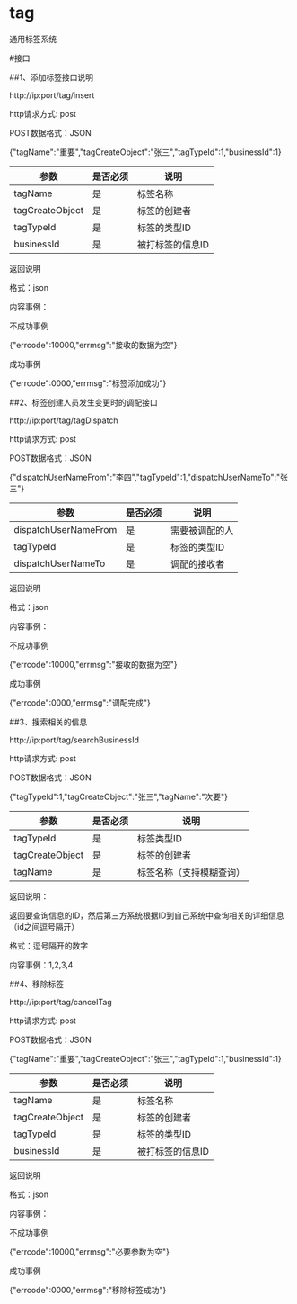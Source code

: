 # tag
通用标签系统


#接口

##1、添加标签接口说明

http://ip:port/tag/insert

http请求方式: post

POST数据格式：JSON

{"tagName":"重要","tagCreateObject":"张三","tagTypeId":1,"businessId":1}

参数|是否必须|说明
----|----|-----
tagName|是|标签名称
tagCreateObject|是|标签的创建者
tagTypeId|是|标签的类型ID
businessId|是|被打标签的信息ID

返回说明

格式：json

内容事例：

不成功事例

{"errcode":10000,"errmsg":"接收的数据为空"}  

成功事例

{"errcode":0000,"errmsg":"标签添加成功"}    





##2、标签创建人员发生变更时的调配接口

http://ip:port/tag/tagDispatch

http请求方式: post

POST数据格式：JSON

{"dispatchUserNameFrom":"李四","tagTypeId":1,"dispatchUserNameTo":"张三"}

参数|是否必须|说明
----|----|-----
dispatchUserNameFrom|是|需要被调配的人
tagTypeId|是|标签的类型ID
dispatchUserNameTo|是|调配的接收者

返回说明

格式：json

内容事例：

不成功事例

{"errcode":10000,"errmsg":"接收的数据为空"}  

成功事例

{"errcode":0000,"errmsg":"调配完成"}  





##3、搜索相关的信息

http://ip:port/tag/searchBusinessId

http请求方式: post

POST数据格式：JSON

{"tagTypeId":1,"tagCreateObject":"张三","tagName":"次要"}

参数|是否必须|说明
----|----|-----
tagTypeId|是|标签类型ID
tagCreateObject|是|标签的创建者
tagName|是|标签名称（支持模糊查询）


返回说明：

返回要查询信息的ID，然后第三方系统根据ID到自己系统中查询相关的详细信息（id之间逗号隔开）

格式：逗号隔开的数字

内容事例：1,2,3,4





##4、移除标签

http://ip:port/tag/cancelTag

http请求方式: post

POST数据格式：JSON

{"tagName":"重要","tagCreateObject":"张三","tagTypeId":1,"businessId":1}

参数|是否必须|说明
----|----|-----
tagName|是|标签名称
tagCreateObject|是|标签的创建者
tagTypeId|是|标签的类型ID
businessId|是|被打标签的信息ID

返回说明

格式：json

内容事例：

不成功事例

{"errcode":10000,"errmsg":"必要参数为空"}  

成功事例 

{"errcode":0000,"errmsg":"移除标签成功"}  

